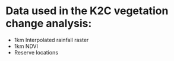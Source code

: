 #  Data used in the K2C vegetation change analysis:
- 1km Interpolated rainfall raster
- 1km NDVI
- Reserve locations
